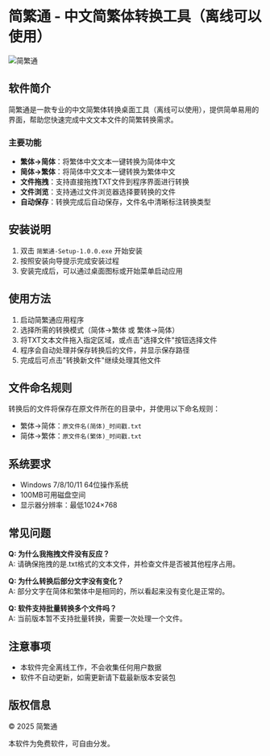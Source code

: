 # 简繁通 - 中文简繁体转换工具（离线可以使用）

![简繁通](https://img.shields.io/badge/版本-1.0.0-blue)

## 软件简介

简繁通是一款专业的中文简繁体转换桌面工具（离线可以使用），提供简单易用的界面，帮助您快速完成中文文本文件的简繁转换需求。

### 主要功能

- **繁体→简体**：将繁体中文文本一键转换为简体中文
- **简体→繁体**：将简体中文文本一键转换为繁体中文
- **文件拖拽**：支持直接拖拽TXT文件到程序界面进行转换
- **文件浏览**：支持通过文件浏览器选择要转换的文件
- **自动保存**：转换完成后自动保存，文件名中清晰标注转换类型

## 安装说明

1. 双击 `简繁通-Setup-1.0.0.exe` 开始安装
2. 按照安装向导提示完成安装过程
3. 安装完成后，可以通过桌面图标或开始菜单启动应用

## 使用方法

1. 启动简繁通应用程序
2. 选择所需的转换模式（简体→繁体 或 繁体→简体）
3. 将TXT文本文件拖入指定区域，或点击"选择文件"按钮选择文件
4. 程序会自动处理并保存转换后的文件，并显示保存路径
5. 完成后可点击"转换新文件"继续处理其他文件

## 文件命名规则

转换后的文件将保存在原文件所在的目录中，并使用以下命名规则：
- 繁体→简体：`原文件名(简体)_时间戳.txt`
- 简体→繁体：`原文件名(繁体)_时间戳.txt`

## 系统要求

- Windows 7/8/10/11 64位操作系统
- 100MB可用磁盘空间
- 显示器分辨率：最低1024×768

## 常见问题

**Q: 为什么我拖拽文件没有反应？**  
A: 请确保拖拽的是.txt格式的文本文件，并检查文件是否被其他程序占用。

**Q: 为什么转换后部分文字没有变化？**  
A: 部分文字在简体和繁体中是相同的，所以看起来没有变化是正常的。

**Q: 软件支持批量转换多个文件吗？**  
A: 当前版本暂不支持批量转换，需要一次处理一个文件。

## 注意事项

- 本软件完全离线工作，不会收集任何用户数据
- 软件不自动更新，如需更新请下载最新版本安装包

## 版权信息

© 2025 简繁通

本软件为免费软件，可自由分发。
